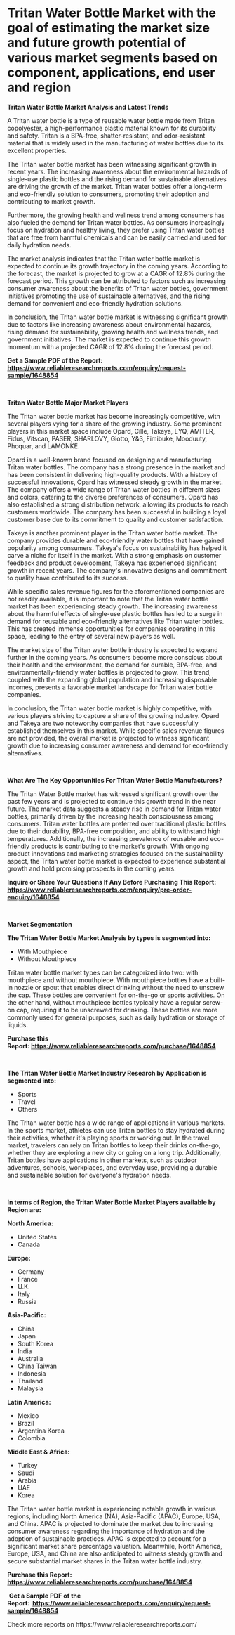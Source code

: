 <p><h1>Tritan Water Bottle Market with the goal of estimating the market size and future growth potential of various market segments based on component, applications, end user and region</h1></p><p><strong>Tritan Water Bottle Market Analysis and Latest Trends</strong></p>
<p><p>A Tritan water bottle is a type of reusable water bottle made from Tritan copolyester, a high-performance plastic material known for its durability and safety. Tritan is a BPA-free, shatter-resistant, and odor-resistant material that is widely used in the manufacturing of water bottles due to its excellent properties.</p><p>The Tritan water bottle market has been witnessing significant growth in recent years. The increasing awareness about the environmental hazards of single-use plastic bottles and the rising demand for sustainable alternatives are driving the growth of the market. Tritan water bottles offer a long-term and eco-friendly solution to consumers, promoting their adoption and contributing to market growth.</p><p>Furthermore, the growing health and wellness trend among consumers has also fueled the demand for Tritan water bottles. As consumers increasingly focus on hydration and healthy living, they prefer using Tritan water bottles that are free from harmful chemicals and can be easily carried and used for daily hydration needs.</p><p>The market analysis indicates that the Tritan water bottle market is expected to continue its growth trajectory in the coming years. According to the forecast, the market is projected to grow at a CAGR of 12.8% during the forecast period. This growth can be attributed to factors such as increasing consumer awareness about the benefits of Tritan water bottles, government initiatives promoting the use of sustainable alternatives, and the rising demand for convenient and eco-friendly hydration solutions.</p><p>In conclusion, the Tritan water bottle market is witnessing significant growth due to factors like increasing awareness about environmental hazards, rising demand for sustainability, growing health and wellness trends, and government initiatives. The market is expected to continue this growth momentum with a projected CAGR of 12.8% during the forecast period.</p></p>
<p><strong>Get a Sample PDF of the Report:&nbsp; <a href="https://www.reliableresearchreports.com/enquiry/request-sample/1648854">https://www.reliableresearchreports.com/enquiry/request-sample/1648854</a></strong></p>
<p>&nbsp;</p>
<p><strong>Tritan Water Bottle Major Market Players</strong></p>
<p><p>The Tritan water bottle market has become increasingly competitive, with several players vying for a share of the growing industry. Some prominent players in this market space include Opard, Cille, Takeya, EYQ, AMITER, Fidus, Vitscan, PASER, SHARLOVY, Giotto, Y&3, Fimibuke, Mooduuty, Phoquar, and LAMONKE.</p><p>Opard is a well-known brand focused on designing and manufacturing Tritan water bottles. The company has a strong presence in the market and has been consistent in delivering high-quality products. With a history of successful innovations, Opard has witnessed steady growth in the market. The company offers a wide range of Tritan water bottles in different sizes and colors, catering to the diverse preferences of consumers. Opard has also established a strong distribution network, allowing its products to reach customers worldwide. The company has been successful in building a loyal customer base due to its commitment to quality and customer satisfaction.</p><p>Takeya is another prominent player in the Tritan water bottle market. The company provides durable and eco-friendly water bottles that have gained popularity among consumers. Takeya's focus on sustainability has helped it carve a niche for itself in the market. With a strong emphasis on customer feedback and product development, Takeya has experienced significant growth in recent years. The company's innovative designs and commitment to quality have contributed to its success.</p><p>While specific sales revenue figures for the aforementioned companies are not readily available, it is important to note that the Tritan water bottle market has been experiencing steady growth. The increasing awareness about the harmful effects of single-use plastic bottles has led to a surge in demand for reusable and eco-friendly alternatives like Tritan water bottles. This has created immense opportunities for companies operating in this space, leading to the entry of several new players as well.</p><p>The market size of the Tritan water bottle industry is expected to expand further in the coming years. As consumers become more conscious about their health and the environment, the demand for durable, BPA-free, and environmentally-friendly water bottles is projected to grow. This trend, coupled with the expanding global population and increasing disposable incomes, presents a favorable market landscape for Tritan water bottle companies.</p><p>In conclusion, the Tritan water bottle market is highly competitive, with various players striving to capture a share of the growing industry. Opard and Takeya are two noteworthy companies that have successfully established themselves in this market. While specific sales revenue figures are not provided, the overall market is projected to witness significant growth due to increasing consumer awareness and demand for eco-friendly alternatives.</p></p>
<p>&nbsp;</p>
<p><strong>What Are The Key Opportunities For Tritan Water Bottle Manufacturers?</strong></p>
<p><p>The Tritan Water Bottle market has witnessed significant growth over the past few years and is projected to continue this growth trend in the near future. The market data suggests a steady rise in demand for Tritan water bottles, primarily driven by the increasing health consciousness among consumers. Tritan water bottles are preferred over traditional plastic bottles due to their durability, BPA-free composition, and ability to withstand high temperatures. Additionally, the increasing prevalence of reusable and eco-friendly products is contributing to the market's growth. With ongoing product innovations and marketing strategies focused on the sustainability aspect, the Tritan water bottle market is expected to experience substantial growth and hold promising prospects in the coming years.</p></p>
<p><strong>Inquire or Share Your Questions If Any Before Purchasing This Report: <a href="https://www.reliableresearchreports.com/enquiry/pre-order-enquiry/1648854">https://www.reliableresearchreports.com/enquiry/pre-order-enquiry/1648854</a></strong></p>
<p>&nbsp;</p>
<p><strong>Market Segmentation</strong></p>
<p><strong>The Tritan Water Bottle Market Analysis by types is segmented into:</strong></p>
<p><ul><li>With Mouthpiece</li><li>Without Mouthpiece</li></ul></p>
<p><p>Tritan water bottle market types can be categorized into two: with mouthpiece and without mouthpiece. With mouthpiece bottles have a built-in nozzle or spout that enables direct drinking without the need to unscrew the cap. These bottles are convenient for on-the-go or sports activities. On the other hand, without mouthpiece bottles typically have a regular screw-on cap, requiring it to be unscrewed for drinking. These bottles are more commonly used for general purposes, such as daily hydration or storage of liquids.</p></p>
<p><strong>Purchase this Report:&nbsp;<a href="https://www.reliableresearchreports.com/purchase/1648854">https://www.reliableresearchreports.com/purchase/1648854</a></strong></p>
<p>&nbsp;</p>
<p><strong>The Tritan Water Bottle Market Industry Research by Application is segmented into:</strong></p>
<p><ul><li>Sports</li><li>Travel</li><li>Others</li></ul></p>
<p><p>The Tritan water bottle has a wide range of applications in various markets. In the sports market, athletes can use Tritan bottles to stay hydrated during their activities, whether it's playing sports or working out. In the travel market, travelers can rely on Tritan bottles to keep their drinks on-the-go, whether they are exploring a new city or going on a long trip. Additionally, Tritan bottles have applications in other markets, such as outdoor adventures, schools, workplaces, and everyday use, providing a durable and sustainable solution for everyone's hydration needs.</p></p>
<p>&nbsp;</p>
<p><strong>In terms of Region, the Tritan Water Bottle Market Players available by Region are:</strong></p>
<p>
    <p> <strong> North America: </strong>
        <ul>
            <li>United States</li>
            <li>Canada</li>
        </ul>
        </p> 
    <p> <strong> Europe: </strong>
        <ul>
            <li>Germany</li>
            <li>France</li>
            <li>U.K.</li>
            <li>Italy</li>
            <li>Russia</li>
        </ul>
        </p> 
    <p> <strong> Asia-Pacific: </strong>
        <ul>
            <li>China</li>
            <li>Japan</li>
            <li>South Korea</li>
            <li>India</li>
            <li>Australia</li>
            <li>China Taiwan</li>
            <li>Indonesia</li>
            <li>Thailand</li>
            <li>Malaysia</li>
        </ul>
        </p> 
    <p> <strong> Latin America: </strong>
        <ul>
            <li>Mexico</li>
            <li>Brazil</li>
            <li>Argentina Korea</li>
            <li>Colombia</li>
        </ul>
        </p> 
    <p> <strong> Middle East & Africa: </strong>
        <ul>
            <li>Turkey</li>
            <li>Saudi</li>
            <li>Arabia</li>
            <li>UAE</li>
            <li>Korea</li>
        </ul>
    </p>
    </p>
<p><p>The Tritan water bottle market is experiencing notable growth in various regions, including North America (NA), Asia-Pacific (APAC), Europe, USA, and China. APAC is projected to dominate the market due to increasing consumer awareness regarding the importance of hydration and the adoption of sustainable practices. APAC is expected to account for a significant market share percentage valuation. Meanwhile, North America, Europe, USA, and China are also anticipated to witness steady growth and secure substantial market shares in the Tritan water bottle industry.</p></p>
<p><strong>Purchase this Report: <a href="https://www.reliableresearchreports.com/purchase/1648854">https://www.reliableresearchreports.com/purchase/1648854</a></strong></p>
<p>&nbsp;<strong>Get a Sample PDF of the Report:&nbsp;&nbsp;<a href="https://www.reliableresearchreports.com/enquiry/request-sample/1648854">https://www.reliableresearchreports.com/enquiry/request-sample/1648854</a></strong></p>
<p><strong></strong></p>
<p>Check more reports on https://www.reliableresearchreports.com/</p>